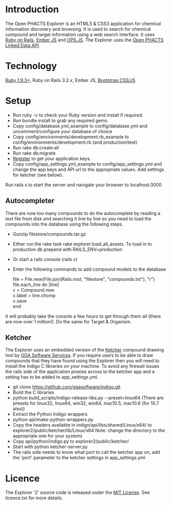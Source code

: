 Introduction
============

The Open PHACTS Explorer is an HTML5 & CSS3 application for chemical information discovery and browsing. It is used to search for chemical compound and target information using a web  search interface. It uses [Ruby on Rails](http://www.rubyonrails.org "Ruby on Rails Web Application framework"), [Ember JS](http://emberjs.com "Ember JS Javascript MVC framework") and [OPS.JS](http://github.com/openphacts/ops.js "OPS.JS Javascript library for accessing the Open PHACTS Linked Data API"). The Explorer uses the [Open PHACTS Linked Data API](http://dev.openphacts.org "Open PHACTS Linked Data API developer documentation and registration").

Technology
==========

[Ruby 1.9.3+](http://ruby-lang.org "Ruby dynamic, open source programming language"), Ruby on Rails 3.2.x, Ember JS, [Bootstrap CSS/JS](http://getbootstrap.com/2.3.2/, "Bootstrap CSS and Javascript widgets")

Setup
=====

* Run ruby -v to check your Ruby version and install if required.
* Run bundle install to grab any required gems.
* Copy config/database.yml_example to config/database.yml and uncomment/configure your database of choice
* Copy config/environments/development.rb_example to config/environments/development.rb (and production/test)
* Run rake db:create:all
* Run rake db:migrate
* [Register](http://dev.openphacts.org "Open PHACTS developer home") to get your application keys.
* Copy config/app_settings.yml_example to config/app_settings.yml and change the app keys and API url to the appropriate values. Add settings for ketcher (see below).

Run rails s to start the server and navigate your browser to localhost:3000

Autocompleter
-------------
There are now too many compounds to do the autocomplete by reading a text file from disk and searching it line by line so you need to load the compounds into the database using the following steps.  

* Gunzip filestore/compounds.tar.gz
* Either run the rake task rake explorer:load_all_assets. To load in to production db prepend with RAILS_ENV=production
* Or start a rails console (rails c)
* Enter the following commands to add compound models to the database  

    file = File.new(File.join(Rails.root, "filestore", "compounds.txt"), "r")  
    file.each_line do |line|  
    c = Compound.new  
    c.label = line.chomp  
    c.save  
    end


It will probably take the console a few hours to get through them all (there are now over 1 million!). Do the same for Target & Organism.

Ketcher
-------
The Explorer uses an embedded version of the [Ketcher](http://ggasoftware.com/opensource/ketcher "Ketcher tool for drawing chemical compounds") compound drawing tool by [GGA Software Services](http://ggasoftware.com "GGA Software Services"). If you require users to be able to draw compounds that they have found using the Explorer then you will need to install the Indigo C libraries on your machine. To avoid any firewall issues the rails side of the application proxies across to the ketcher app and a setting has to be added to app_settings.yml.

* git clone https://github.com/ggasoftware/indigo.git
* Build the C libraries
* python build_scripts/indigo-release-libs.py --preset=linux64 (There are presets for linux32, linux64, win32, win64, mac10.5, mac10.6 (for 10.7 also))
* Extract the Python Indigo wrappers
* python api/make-python-wrappers.py
* Copy the headers available in indigo/api/libs/shared/Linux/x64/ to explorer2/public/ketcher/lib/Linux/x64
Note: change the directory to the appropriate one for your system)
* Copy api/python/indigo.py to explorer2/public/ketcher/
* Start with python ketcher-server.py
* The rails side needs to know what port to call the ketcher app on, add the 'port' parameter to the ketcher settings in app_settings.yml

Licence
=======
The Explorer '2' source code is released under the [MIT License](http://opensource.org/licenses/MIT "MIT License for software"). See licence.txt for more details.
